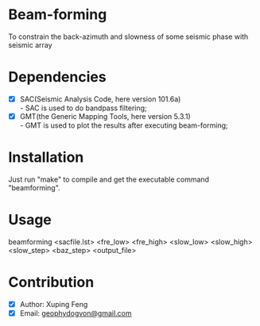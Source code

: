 # Beam-forming
To constrain the back-azimuth and slowness of some seismic phase with seismic array
# Dependencies
- [x] SAC(Seismic Analysis Code, here version 101.6a)  
      - SAC is used to do bandpass filtering;
- [x] GMT(the Generic Mapping Tools, here version 5.3.1)  
      - GMT is used to plot the results after executing beam-forming;
# Installation
Just run "make" to compile and get the executable command "beamforming".
# Usage
beamforming <sacfile.lst> <t1> <t2> <fre_low> <fre_high> <slow_low> <slow_high> <slow_step> <baz_step>  <output_file>
# Contribution
- [x] Author: Xuping Feng
- [x] Email: geophydogvon@gmail.com
